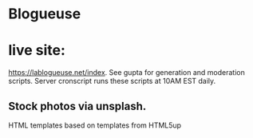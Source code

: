 # Blogueuse

# live site: 
https://lablogueuse.net/index.
See gupta for generation and moderation scripts.
Server cronscript runs these scripts at 10AM EST daily.

## Stock photos via unsplash.
HTML templates based on templates from HTML5up
